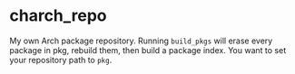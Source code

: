 charch_repo
===========

My own Arch package repository. Running `build_pkgs` will erase every package in pkg, rebuild them, then build a package index. You want to set your repository path to `pkg`.

